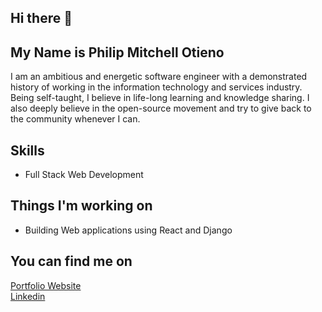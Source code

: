 ## Hi there 👋

## My Name is Philip Mitchell Otieno

I am an ambitious and energetic software engineer with a demonstrated history of working in the information technology and services industry.<br>
Being self-taught, I believe in life-long learning and knowledge sharing. I also deeply believe in the open-source movement and try to give back to the community whenever I can.

## Skills
* Full Stack Web Development

## Things I'm working on
* Building Web applications using React and Django

## You can find me on
[Portfolio Website](https://philipotieno.github.io/)<br>
[Linkedin](https://www.linkedin.com/in/philipotieno/)<br>
